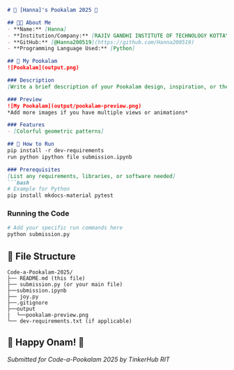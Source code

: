 ```markdown
# 🌸 [Hanna]'s Pookalam 2025 🌸

## 👨‍💻 About Me
- **Name:** [Hanna]
- **Institution/Company:** [RAJIV GANDHI INSTITUTE OF TECHNOLOGY KOTTAYAM]
- **GitHub:** [@Hanna200519](https://github.com/Hanna200519)
- **Programming Language Used:** [Python]

## 🎨 My Pookalam
![Pookalam](output.png)

### Description
[Write a brief description of your Pookalam design, inspiration, or the approach you took]

### Preview
![My Pookalam](output/pookalam-preview.png)
*Add more images if you have multiple views or animations*

### Features
- [Colorful geometric patterns]

## 🚀 How to Run
pip install -r dev-requirements
run python ipython file submission.ipynb

### Prerequisites
[List any requirements, libraries, or software needed]
```bash
# Example for Python
pip install mkdocs-material pytest
```

### Running the Code
```bash
# Add your specific run commands here
python submission.py

```

## 📁 File Structure
```
Code-a-Pookalam-2025/
├── README.md (this file)
├── submission.py (or your main file)
├──submission.ipynb
├── joy.py
├──.gitignore
├──output
|  └──pookalam-preview.png
└── dev-requirements.txt (if applicable)
```

## 🎊 Happy Onam! 🎊
*Submitted for Code-a-Pookalam 2025 by TinkerHub RIT*
```